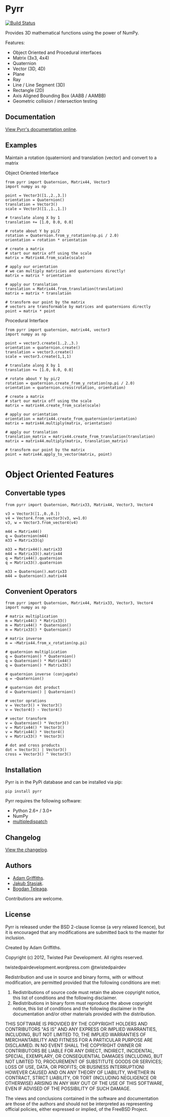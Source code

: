 Pyrr
====

[![Build Status](https://travis-ci.org/adamlwgriffiths/Pyrr.png?branch=master)](https://travis-ci.org/adamlwgriffiths/Pyrr)

Provides 3D mathematical functions using the power of NumPy.

Features:
  * Object Oriented and Procedural interfaces
  * Matrix (3x3, 4x4)
  * Quaternion
  * Vector (3D, 4D)
  * Plane
  * Ray
  * Line / Line Segment (3D)
  * Rectangle (2D)
  * Axis Aligned Bounding Box (AABB / AAMBB)
  * Geometric collision / intersection testing

Documentation
-------------

[View Pyrr's documentation online](https://pyrr.readthedocs.org/en/latest/).


Examples
--------

Maintain a rotation (quaternion) and translation (vector) and convert to a matrix

Object Oriented Interface

    from pyrr import Quaternion, Matrix44, Vector3
    import numpy as np

    point = Vector3([1.,2.,3.])
    orientation = Quaternion()
    translation = Vector3()
    scale = Vector3([1.,1.,1.])

    # translate along X by 1
    translation += [1.0, 0.0, 0.0]

    # rotate about Y by pi/2
    rotation = Quaternion.from_y_rotation(np.pi / 2.0)
    orientation = rotation * orientation

    # create a matrix
    # start our matrix off using the scale
    matrix = Matrix44.from_scale(scale)

    # apply our orientation
    # we can multiply matricies and quaternions directly!
    matrix = matrix * orientation

    # apply our translation
    translation = Matrix44.from_translation(translation)
    matrix = matrix * translation

    # transform our point by the matrix
    # vectors are transformable by matrices and quaternions directly
    point = matrix * point


Procedural Interface

    from pyrr import quaternion, matrix44, vector3
    import numpy as np

    point = vector3.create(1.,2.,3.)
    orientation = quaternion.create()
    translation = vector3.create()
    scale = vector3.create(1,1,1)

    # translate along X by 1
    translation += [1.0, 0.0, 0.0]

    # rotate about Y by pi/2
    rotation = quaternion.create_from_y_rotation(np.pi / 2.0)
    orientation = quaternion.cross(rotation, orientation)

    # create a matrix
    # start our matrix off using the scale
    matrix = matrix44.create_from_scale(scale)

    # apply our orientation
    orientation = matrix44.create_from_quaternion(orientation)
    matrix = matrix44.multiply(matrix, orientation)

    # apply our translation
    translation_matrix = matrix44.create_from_translation(translation)
    matrix = matrix44.multiply(matrix, translation_matrix)

    # transform our point by the matrix
    point = matrix44.apply_to_vector(matrix, point)



Object Oriented Features
========================

Convertable types
-----------------


    from pyrr import Quaternion, Matrix33, Matrix44, Vector3, Vector4

    v3 = Vector3([1.,0.,0.])
    v4 = Vector4.from_vector3(v3, w=1.0)
    v3, w = Vector3.from_vector4(v4)

    m44 = Matrix44()
    q = Quaternion(m44)
    m33 = Matrix33(q)

    m33 = Matrix44().matrix33
    m44 = Matrix33().matrix44
    q = Matrix44().quaternion
    q = Matrix33().quaternion

    m33 = Quaternion().matrix33
    m44 = Quaternion().matrix44


Convenient Operators
--------------------

    from pyrr import Quaternion, Matrix44, Matrix33, Vector3, Vector4
    import numpy as np

    # matrix multiplication
    m = Matrix44() * Matrix33()
    m = Matrix44() * Quaternion()
    m = Matrix33() * Quaternion()

    # matrix inverse
    m = ~Matrix44.from_x_rotation(np.pi)

    # quaternion multiplication
    q = Quaternion() * Quaternion()
    q = Quaternion() * Matrix44()
    q = Quaternion() * Matrix33()

    # quaternion inverse (conjugate)
    q = ~Quaternion()

    # quaternion dot product
    d = Quaternion() | Quaternion()

    # vector oprations
    v = Vector3() + Vector3()
    v = Vector4() - Vector4()

    # vector transform
    v = Quaternion() * Vector3()
    v = Matrix44() * Vector3()
    v = Matrix44() * Vector4()
    v = Matrix33() * Vector3()

    # dot and cross products
    dot = Vector3() | Vector3()
    cross = Vector3() ^ Vector3()



Installation
------------

Pyrr is in the PyPi database and can be installed via pip:
```
pip install pyrr
```

Pyrr requires the following software:

  * Python 2.6+ / 3.0+
  * NumPy
  * [multipledispatch](https://github.com/mrocklin/multipledispatch/)


Changelog
---------

[View the changelog](CHANGELOG.md).


Authors
-------

  * [Adam Griffiths](https://github.com/adamlwgriffiths/).
  * [Jakub Stasiak](https://github.com/jstasiak/).
  * [Bogdan Teleaga](https://github.com/bogdanteleaga/).

Contributions are welcome.


License
---------------

Pyrr is released under the BSD 2-clause license (a very relaxed licence), but it is encouraged that any modifications are submitted back to the master for inclusion.

Created by Adam Griffiths.

Copyright (c) 2012, Twisted Pair Development.
All rights reserved.

twistedpairdevelopment.wordpress.com
@twistedpairdev

Redistribution and use in source and binary forms, with or without
modification, are permitted provided that the following conditions are met: 

1. Redistributions of source code must retain the above copyright notice, this list of conditions and the following disclaimer. 
2. Redistributions in binary form must reproduce the above copyright notice, this list of conditions and the following disclaimer in the documentation and/or other materials provided with the distribution. 

THIS SOFTWARE IS PROVIDED BY THE COPYRIGHT HOLDERS AND CONTRIBUTORS "AS IS" AND
ANY EXPRESS OR IMPLIED WARRANTIES, INCLUDING, BUT NOT LIMITED TO, THE IMPLIED
WARRANTIES OF MERCHANTABILITY AND FITNESS FOR A PARTICULAR PURPOSE ARE
DISCLAIMED. IN NO EVENT SHALL THE COPYRIGHT OWNER OR CONTRIBUTORS BE LIABLE FOR
ANY DIRECT, INDIRECT, INCIDENTAL, SPECIAL, EXEMPLARY, OR CONSEQUENTIAL DAMAGES
(INCLUDING, BUT NOT LIMITED TO, PROCUREMENT OF SUBSTITUTE GOODS OR SERVICES;
LOSS OF USE, DATA, OR PROFITS; OR BUSINESS INTERRUPTION) HOWEVER CAUSED AND
ON ANY THEORY OF LIABILITY, WHETHER IN CONTRACT, STRICT LIABILITY, OR TORT
(INCLUDING NEGLIGENCE OR OTHERWISE) ARISING IN ANY WAY OUT OF THE USE OF THIS
SOFTWARE, EVEN IF ADVISED OF THE POSSIBILITY OF SUCH DAMAGE.

The views and conclusions contained in the software and documentation are those
of the authors and should not be interpreted as representing official policies, 
either expressed or implied, of the FreeBSD Project.
